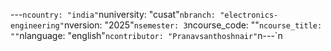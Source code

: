 ---
---

﻿---`ncountry: "india"`nuniversity: "cusat"`nbranch: "electronics-engineering"`nversion: "2025"`nsemester: 3`ncourse_code: ""`ncourse_title: ""`nlanguage: "english"`ncontributor: "Pranavsanthoshnair"`n---`n
